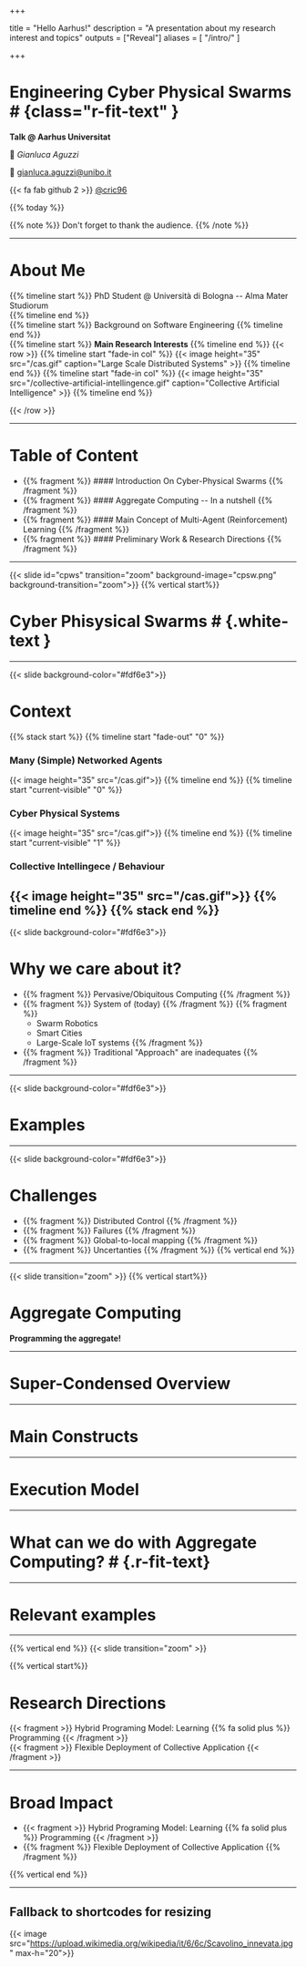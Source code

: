  
+++

title = "Hello Aarhus!"
description = "A presentation about my research interest and topics"
outputs = ["Reveal"]
aliases = [
    "/intro/"
]

+++


# Engineering Cyber Physical Swarms # {class="r-fit-text" }

**Talk @ Aarhus Universitat**

🎤 *Gianluca Aguzzi*

📧 [gianluca.aguzzi@unibo.it](mailto:gianluca.aguzzi@unibo.it)

{{< fa fab github 2 >}} [@cric96](https://github.com/cric96)

{{% today %}}

{{% note %}}
Don't forget to thank the audience.
{{% /note %}}

---

# About Me
{{% timeline start %}} 
PhD Student @ Università di Bologna -- Alma Mater Studiorum  
{{% timeline end %}}    
{{% timeline start %}} 
Background on Software Engineering 
{{% timeline end %}}  
{{% timeline start %}} 
**Main Research Interests** 
{{% timeline end %}}
{{< row >}}
{{% timeline start "fade-in col" %}} 
{{< image height="35" src="/cas.gif" caption="Large Scale Distributed Systems" >}} 
{{% timeline end %}}
{{% timeline start "fade-in col" %}} 
{{< image height="35" src="/collective-artificial-intellingence.gif" caption="Collective Artificial Intelligence" >}} 
{{% timeline end %}}

{{< /row >}}

---

# Table of Content
- {{% fragment %}} #### Introduction On Cyber-Physical Swarms {{% /fragment %}}  
- {{% fragment %}} #### Aggregate Computing -- In a nutshell {{% /fragment %}}  
- {{% fragment %}} #### Main Concept of Multi-Agent (Reinforcement) Learning {{% /fragment %}}
- {{% fragment %}} #### Preliminary Work & Research Directions {{% /fragment %}}

---

{{< slide id="cpws" transition="zoom" background-image="cpsw.png" background-transition="zoom">}}
{{% vertical start%}}

# Cyber Phisysical Swarms # {.white-text }

---

{{< slide background-color="#fdf6e3">}}

# Context
{{% stack start %}}
{{% timeline start "fade-out" "0" %}} 
### Many (Simple) Networked Agents
{{< image height="35" src="/cas.gif">}} 
{{% timeline end %}}
{{% timeline start "current-visible" "0" %}} 
### Cyber Physical Systems
{{< image height="35" src="/cas.gif">}} 
{{% timeline end %}}
{{% timeline start "current-visible" "1" %}} 
### Collective Intellingece / Behaviour
{{< image height="35" src="/cas.gif">}} 
{{% timeline end %}}
{{% stack end %}}
---


{{< slide background-color="#fdf6e3">}}

# Why we care about it?

- {{% fragment %}} Pervasive/Obiquitous Computing {{% /fragment %}}
- {{% fragment %}} System of (today) {{% /fragment %}}
{{% fragment %}}
  - Swarm Robotics
  - Smart Cities
  - Large-Scale IoT systems 
{{% /fragment %}}
- {{% fragment %}} Traditional "Approach" are inadequates {{% /fragment %}}

---

{{< slide background-color="#fdf6e3">}}

# Examples


---
{{< slide background-color="#fdf6e3">}}

# Challenges

- {{% fragment %}} Distributed Control {{% /fragment %}}
- {{% fragment %}} Failures {{% /fragment %}}
- {{% fragment %}} Global-to-local mapping {{% /fragment %}}
- {{% fragment %}} Uncertanties {{% /fragment %}}
{{% vertical end %}}

---

{{< slide transition="zoom" >}}
{{% vertical start%}}

# Aggregate Computing
**Programming the aggregate!**

---

# Super-Condensed Overview

---

# Main Constructs

---

# Execution Model

---

# What can we do with Aggregate Computing? # {.r-fit-text}

---

# Relevant examples 

---

{{% vertical end %}}
{{< slide transition="zoom" >}}

{{% vertical start%}}

# Research Directions

{{< fragment >}} Hybrid Programing Model: Learning {{% fa solid plus %}} Programming {{< /fragment >}}  
{{< fragment >}} Flexible Deployment of Collective Application {{< /fragment >}}  

---

# Broad Impact


- {{< fragment >}} Hybrid Programing Model: Learning {{% fa solid plus %}} Programming {{< /fragment >}}  
- {{% fragment %}} Flexible Deployment of Collective Application {{% /fragment %}}  

{{% vertical end %}}

---

## Fallback to shortcodes for resizing


{{< image src="https://upload.wikimedia.org/wikipedia/it/6/6c/Scavolino_innevata.jpg" max-h="20">}}

